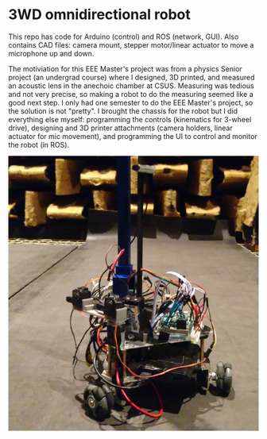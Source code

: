 # 3WD omnidirectional robot

This repo has code for Arduino (control) and ROS (network, GUI).
Also contains CAD files: camera mount, stepper motor/linear actuator to move a microphone up and down. 

The motiviation for this EEE Master's project was from a physics Senior project (an undergrad course) where I designed, 3D printed, and measured an acoustic lens in the anechoic chamber at CSUS. Measuring was tedious and not very precise, so making a robot to do the measuring seemed like a good next step. I only had one semester to do the EEE Master's project, so the solution is not "pretty". I brought the chassis for the robot but I did everything else myself: programming the controls (kinematics for 3-wheel drive), designing and 3D printer attachments (camera holders, linear actuator for mic movement), and programming the UI to control and monitor the robot (in ROS).  


![Robot in the anechoic chamber](robot.png?raw=true "3WD robot")
